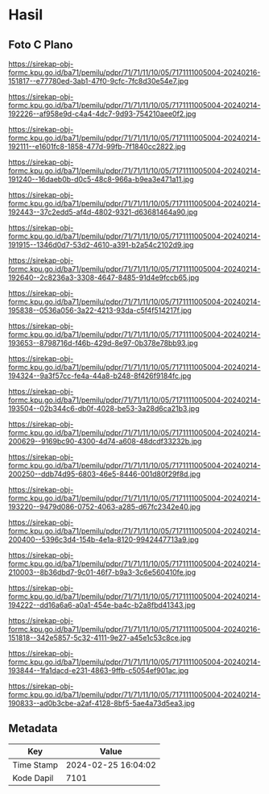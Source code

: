 # Hasil

## Foto C Plano

https://sirekap-obj-formc.kpu.go.id/ba71/pemilu/pdpr/71/71/11/10/05/7171111005004-20240216-151817--e77780ed-3ab1-47f0-9cfc-7fc8d30e54e7.jpg

https://sirekap-obj-formc.kpu.go.id/ba71/pemilu/pdpr/71/71/11/10/05/7171111005004-20240214-192226--af958e9d-c4a4-4dc7-9d93-754210aee0f2.jpg

https://sirekap-obj-formc.kpu.go.id/ba71/pemilu/pdpr/71/71/11/10/05/7171111005004-20240214-192111--e1601fc8-1858-477d-99fb-7f1840cc2822.jpg

https://sirekap-obj-formc.kpu.go.id/ba71/pemilu/pdpr/71/71/11/10/05/7171111005004-20240214-191240--16daeb0b-d0c5-48c8-966a-b9ea3e471a11.jpg

https://sirekap-obj-formc.kpu.go.id/ba71/pemilu/pdpr/71/71/11/10/05/7171111005004-20240214-192443--37c2edd5-af4d-4802-9321-d63681464a90.jpg

https://sirekap-obj-formc.kpu.go.id/ba71/pemilu/pdpr/71/71/11/10/05/7171111005004-20240214-191915--1346d0d7-53d2-4610-a391-b2a54c2102d9.jpg

https://sirekap-obj-formc.kpu.go.id/ba71/pemilu/pdpr/71/71/11/10/05/7171111005004-20240214-192640--2c8236a3-3308-4647-8485-91d4e9fccb65.jpg

https://sirekap-obj-formc.kpu.go.id/ba71/pemilu/pdpr/71/71/11/10/05/7171111005004-20240214-195838--0536a056-3a22-4213-93da-c5f4f514217f.jpg

https://sirekap-obj-formc.kpu.go.id/ba71/pemilu/pdpr/71/71/11/10/05/7171111005004-20240214-193653--8798716d-f46b-429d-8e97-0b378e78bb93.jpg

https://sirekap-obj-formc.kpu.go.id/ba71/pemilu/pdpr/71/71/11/10/05/7171111005004-20240214-194324--9a3f57cc-fe4a-44a8-b248-8f426f9184fc.jpg

https://sirekap-obj-formc.kpu.go.id/ba71/pemilu/pdpr/71/71/11/10/05/7171111005004-20240214-193504--02b344c6-db0f-4028-be53-3a28d6ca21b3.jpg

https://sirekap-obj-formc.kpu.go.id/ba71/pemilu/pdpr/71/71/11/10/05/7171111005004-20240214-200629--9169bc90-4300-4d74-a608-48dcdf33232b.jpg

https://sirekap-obj-formc.kpu.go.id/ba71/pemilu/pdpr/71/71/11/10/05/7171111005004-20240214-200250--ddb74d95-6803-46e5-8446-001d80f29f8d.jpg

https://sirekap-obj-formc.kpu.go.id/ba71/pemilu/pdpr/71/71/11/10/05/7171111005004-20240214-193220--9479d086-0752-4063-a285-d67fc2342e40.jpg

https://sirekap-obj-formc.kpu.go.id/ba71/pemilu/pdpr/71/71/11/10/05/7171111005004-20240214-200400--5396c3d4-154b-4e1a-8120-9942447713a9.jpg

https://sirekap-obj-formc.kpu.go.id/ba71/pemilu/pdpr/71/71/11/10/05/7171111005004-20240214-210003--8b36dbd7-9c01-46f7-b9a3-3c6e560410fe.jpg

https://sirekap-obj-formc.kpu.go.id/ba71/pemilu/pdpr/71/71/11/10/05/7171111005004-20240214-194222--dd16a6a6-a0a1-454e-ba4c-b2a8fbd41343.jpg

https://sirekap-obj-formc.kpu.go.id/ba71/pemilu/pdpr/71/71/11/10/05/7171111005004-20240216-151818--342e5857-5c32-4111-9e27-a45e1c53c8ce.jpg

https://sirekap-obj-formc.kpu.go.id/ba71/pemilu/pdpr/71/71/11/10/05/7171111005004-20240214-193844--1fa1dacd-e231-4863-9ffb-c5054ef901ac.jpg

https://sirekap-obj-formc.kpu.go.id/ba71/pemilu/pdpr/71/71/11/10/05/7171111005004-20240214-190833--ad0b3cbe-a2af-4128-8bf5-5ae4a73d5ea3.jpg


## Metadata

| Key        | Value               |
| ---------- | ------------------- |
| Time Stamp | 2024-02-25 16:04:02 |
| Kode Dapil | 7101                |



